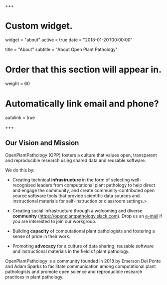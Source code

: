 +++
# Custom widget.
widget = "about"
active = true
date = "2018-01-20T00:00:00"

title = "About"
subtitle = "About Open Plant Pathology"

# Order that this section will appear in.
weight = 60

# Automatically link email and phone?
autolink = true

+++

<h2>Our Vision and Mission</h2>

<p>OpenPlantPathology (OPP) fosters a culture that values open, transparent and
reproducible research using shared data and reusable software.</p>

<p>We do this by:</p>


<ul>
<li><p>Creating technical <strong>infrastructure</strong> in the form of selecting
well-recognised leaders from computational plant pathology to help direct and
engage the community, and create community-contributed open source software
tools that provide scientific data sources and instructional materials for
self-instruction or classroom settings.></p</li>

<li><p>Creating social infrastructure through a welcoming and diverse
<strong>community</strong>
(<a href = https://openplantpathology.slack.com">https://openplantpathology.slack.com</a>).
Drop us an <a href = "mailto:openplantpathology@gmail.com" subject= "Interested
to join your Slack Workgroup">e-mail</a> if you are interested to join our
workgroup.</p></li>

<li><p>Building <strong>capacity</strong> of computational plant pathologists and
fostering a sense of pride in their work.</p></li>

<li><p>Promoting <strong>advocacy</strong> for a culture of data sharing, reusable
software and instructional materials in the field of plant pathology.</p></li>
</ul>

<p>OpenPlantPathology is a community founded in 2018 by Emerson Del Ponte and
Adam Sparks to facilitate communication among computational plant pathologists
and promote open science and reproducible research practices in plant
pathology.</p>
